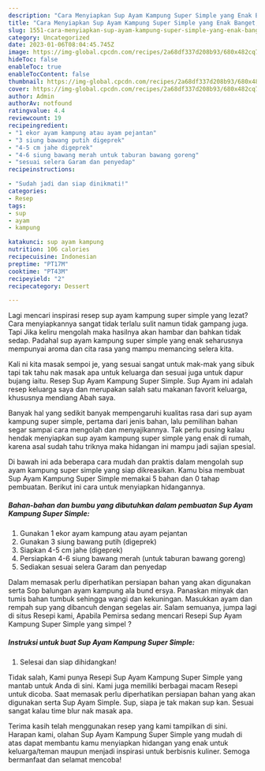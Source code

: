 ```yaml
---
description: "Cara Menyiapkan Sup Ayam Kampung Super Simple yang Enak Banget, Buat Buka Puasa Lezat Sekali"
title: "Cara Menyiapkan Sup Ayam Kampung Super Simple yang Enak Banget, Buat Buka Puasa Lezat Sekali"
slug: 1551-cara-menyiapkan-sup-ayam-kampung-super-simple-yang-enak-banget-buat-buka-puasa-lezat-sekali
category: Uncategorized
date: 2023-01-06T08:04:45.745Z
image: https://img-global.cpcdn.com/recipes/2a68df337d208b93/680x482cq70/sup-ayam-kampung-super-simple-foto-resep-utama.jpg
hideToc: false
enableToc: true
enableTocContent: false
thumbnail: https://img-global.cpcdn.com/recipes/2a68df337d208b93/680x482cq70/sup-ayam-kampung-super-simple-foto-resep-utama.jpg
cover: https://img-global.cpcdn.com/recipes/2a68df337d208b93/680x482cq70/sup-ayam-kampung-super-simple-foto-resep-utama.jpg
author: Admin
authorAv: notfound
ratingvalue: 4.4
reviewcount: 19
recipeingredient:
- "1 ekor ayam kampung atau ayam pejantan"
- "3 siung bawang putih digeprek"
- "4-5 cm jahe digeprek"
- "4-6 siung bawang merah untuk taburan bawang goreng"
- "sesuai selera Garam dan penyedap"
recipeinstructions:

- "Sudah jadi dan siap dinikmati!"
categories:
- Resep
tags:
- sup
- ayam
- kampung

katakunci: sup ayam kampung 
nutrition: 106 calories
recipecuisine: Indonesian
preptime: "PT17M"
cooktime: "PT43M"
recipeyield: "2"
recipecategory: Dessert

---
```



Lagi mencari inspirasi resep sup ayam kampung super simple yang lezat? Cara menyiapkannya sangat tidak terlalu sulit namun tidak gampang juga. Tapi Jika keliru mengolah maka hasilnya akan hambar dan bahkan tidak sedap. Padahal sup ayam kampung super simple yang enak seharusnya mempunyai aroma dan cita rasa yang mampu memancing selera kita.


Kali ni kita masak sempoi je, yang sesuai sangat untuk mak-mak yang sibuk tapi tak tahu nak masak apa untuk keluarga dan sesuai juga untuk dapur bujang iaitu. Resep Sup Ayam Kampung Super Simple. Sup Ayam ini adalah resep keluarga saya dan merupakan salah satu makanan favorit keluarga, khususnya mendiang Abah saya.

Banyak hal yang sedikit banyak mempengaruhi kualitas rasa dari sup ayam kampung super simple, pertama dari jenis bahan, lalu pemilihan bahan segar sampai cara mengolah dan menyajikannya. Tak perlu pusing kalau hendak menyiapkan sup ayam kampung super simple yang enak di rumah, karena asal sudah tahu triknya maka hidangan ini mampu jadi sajian spesial.


Di bawah ini ada beberapa cara mudah dan praktis dalam mengolah sup ayam kampung super simple yang siap dikreasikan. Kamu bisa membuat Sup Ayam Kampung Super Simple memakai 5 bahan dan 0 tahap pembuatan. Berikut ini cara untuk menyiapkan hidangannya.

<!--inarticleads1-->

##### Bahan-bahan dan bumbu yang dibutuhkan dalam pembuatan Sup Ayam Kampung Super Simple:

1. Gunakan 1 ekor ayam kampung atau ayam pejantan
1. Gunakan 3 siung bawang putih (digeprek)
1. Siapkan 4-5 cm jahe (digeprek)
1. Persiapkan 4-6 siung bawang merah (untuk taburan bawang goreng)
1. Sediakan sesuai selera Garam dan penyedap


Dalam memasak perlu diperhatikan persiapan bahan yang akan digunakan serta Sop balungan ayam kampung ala bund ersya. Panaskan minyak dan tumis bahan tumbuk sehingga wangi dan kekuningan. Masukkan ayam dan rempah sup yang dibancuh dengan segelas air. Salam semuanya, jumpa lagi di situs Resepi kami, Apabila Pemirsa sedang mencari Resepi Sup Ayam Kampung Super Simple yang simpel ? 

<!--inarticleads2-->

##### Instruksi untuk buat Sup Ayam Kampung Super Simple:


1. Selesai dan siap dihidangkan!

Tidak salah, Kami punya Resepi Sup Ayam Kampung Super Simple yang mantab untuk Anda di sini. Kami juga memiliki berbagai macam Resepi untuk dicoba. Saat memasak perlu diperhatikan persiapan bahan yang akan digunakan serta Sup Ayam Simple. Sup, siapa je tak makan sup kan. Sesuai sangat kalau time blur nak masak apa. 

Terima kasih telah menggunakan resep yang kami tampilkan di sini. Harapan kami, olahan Sup Ayam Kampung Super Simple yang mudah di atas dapat membantu kamu menyiapkan hidangan yang enak untuk keluarga/teman maupun menjadi inspirasi untuk berbisnis kuliner. Semoga bermanfaat dan selamat mencoba!
